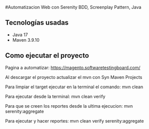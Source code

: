 #Automatizacion Web con Serenity BDD, Screenplay Pattern, Java

## Tecnologías usadas

- Java 17
- Maven 3.9.10

## Como ejecutar el proyecto

Pagina a automatizar: https://magento.softwaretestingboard.com/

Al descargar el proyecto actualizar el mvn con Syn Maven Projects


Para limpiar el target ejecutar en la terminal el comando: mvn clean

Para ejecutar desde la terminal: mvn clean verify

Para que se creen los reportes desde la ultima ejecucion: mvn serenity:aggregate

Para ejecutar y hacer reportes: mvn clean verify serenity:aggregate